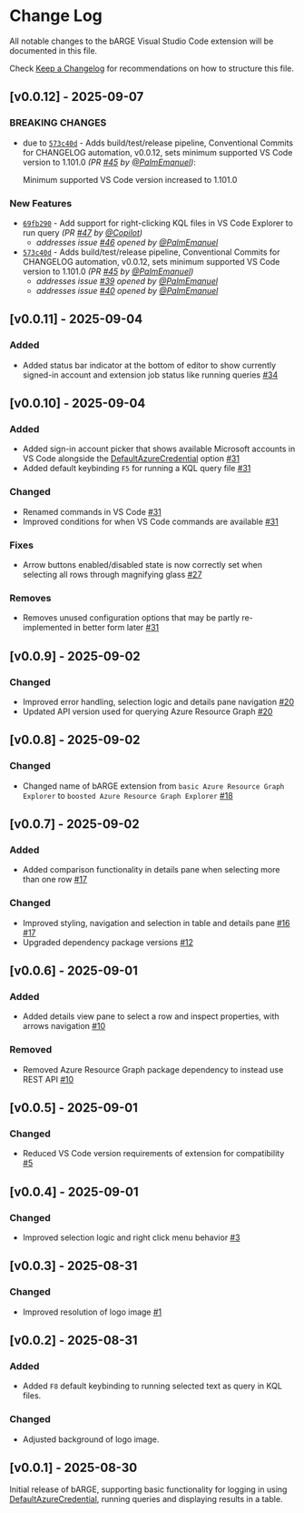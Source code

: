 # Change Log

All notable changes to the bARGE Visual Studio Code extension will be documented in this file.

Check [Keep a Changelog](http://keepachangelog.com/) for recommendations on how to structure this file.

## [v0.0.12] - 2025-09-07

### BREAKING CHANGES

- due to [`573c40d`](https://github.com/PalmEmanuel/bARGE/commit/573c40dd2395c26e5ee28180bdcf2a943ae02892) - Adds build/test/release pipeline, Conventional Commits for CHANGELOG automation, v0.0.12, sets minimum supported VS Code version to 1.101.0 *(PR [#45](https://github.com/PalmEmanuel/bARGE/pull/45) by [@PalmEmanuel](https://github.com/PalmEmanuel))*:

  Minimum supported VS Code version increased to 1.101.0

### New Features

- [`69fb290`](https://github.com/PalmEmanuel/bARGE/commit/69fb290933ed51d86542d00fbba4eef90f791170) - Add support for right-clicking KQL files in VS Code Explorer to run query *(PR [#47](https://github.com/PalmEmanuel/bARGE/pull/47) by [@Copilot](https://github.com/apps/copilot-swe-agent))*
  - *addresses issue [#46](https://github.com/PalmEmanuel/bARGE/issues/46) opened by [@PalmEmanuel](https://github.com/PalmEmanuel)*
- [`573c40d`](https://github.com/PalmEmanuel/bARGE/commit/573c40dd2395c26e5ee28180bdcf2a943ae02892) - Adds build/test/release pipeline, Conventional Commits for CHANGELOG automation, v0.0.12, sets minimum supported VS Code version to 1.101.0 *(PR [#45](https://github.com/PalmEmanuel/bARGE/pull/45) by [@PalmEmanuel](https://github.com/PalmEmanuel))*
  - *addresses issue [#39](https://github.com/PalmEmanuel/bARGE/issues/39) opened by [@PalmEmanuel](https://github.com/PalmEmanuel)*
  - *addresses issue [#40](https://github.com/PalmEmanuel/bARGE/issues/40) opened by [@PalmEmanuel](https://github.com/PalmEmanuel)*

## [v0.0.11] - 2025-09-04

### Added

- Added status bar indicator at the bottom of editor to show currently signed-in account and extension job status like running queries [#34](https://github.com/PalmEmanuel/bARGE/pull/34)

## [v0.0.10] - 2025-09-04

### Added

- Added sign-in account picker that shows available Microsoft accounts in VS Code alongside the [DefaultAzureCredential](https://learn.microsoft.com/en-us/javascript/api/@azure/identity/defaultazurecredential?view=azure-node-latest) option [#31](https://github.com/PalmEmanuel/bARGE/pull/31)
- Added default keybinding `F5` for running a KQL query file [#31](https://github.com/PalmEmanuel/bARGE/pull/31)

### Changed

- Renamed commands in VS Code [#31](https://github.com/PalmEmanuel/bARGE/pull/31)
- Improved conditions for when VS Code commands are available [#31](https://github.com/PalmEmanuel/bARGE/pull/31)

### Fixes

- Arrow buttons enabled/disabled state is now correctly set when selecting all rows through magnifying glass [#27](https://github.com/PalmEmanuel/bARGE/pull/27)

### Removes

- Removes unused configuration options that may be partly re-implemented in better form later [#31](https://github.com/PalmEmanuel/bARGE/pull/31)

## [v0.0.9] - 2025-09-02

### Changed

- Improved error handling, selection logic and details pane navigation [#20](https://github.com/PalmEmanuel/bARGE/pull/20)
- Updated API version used for querying Azure Resource Graph [#20](https://github.com/PalmEmanuel/bARGE/pull/20)

## [v0.0.8] - 2025-09-02

### Changed

- Changed name of bARGE extension from `basic Azure Resource Graph Explorer` to `boosted Azure Resource Graph Explorer` [#18](https://github.com/PalmEmanuel/bARGE/pull/18)

## [v0.0.7] - 2025-09-02

### Added

- Added comparison functionality in details pane when selecting more than one row [#17](https://github.com/PalmEmanuel/bARGE/pull/17)

### Changed

- Improved styling, navigation and selection in table and details pane [#16](https://github.com/PalmEmanuel/bARGE/pull/16) [#17](https://github.com/PalmEmanuel/bARGE/pull/17)
- Upgraded dependency package versions [#12](https://github.com/PalmEmanuel/bARGE/pull/12)

## [v0.0.6] - 2025-09-01

### Added

- Added details view pane to select a row and inspect properties, with arrows navigation [#10](https://github.com/PalmEmanuel/bARGE/pull/10)

### Removed

- Removed Azure Resource Graph package dependency to instead use REST API [#10](https://github.com/PalmEmanuel/bARGE/pull/10)

## [v0.0.5] - 2025-09-01

### Changed

- Reduced VS Code version requirements of extension for compatibility [#5](https://github.com/PalmEmanuel/bARGE/pull/5)

## [v0.0.4] - 2025-09-01

### Changed

- Improved selection logic and right click menu behavior [#3](https://github.com/PalmEmanuel/bARGE/pull/3)

## [v0.0.3] - 2025-08-31

### Changed

- Improved resolution of logo image [#1](https://github.com/PalmEmanuel/bARGE/pull/1)

## [v0.0.2] - 2025-08-31

### Added

- Added `F8` default keybinding to running selected text as query in KQL files.

### Changed

- Adjusted background of logo image.

## [v0.0.1] - 2025-08-30

Initial release of bARGE, supporting basic functionality for logging in using [DefaultAzureCredential](https://learn.microsoft.com/en-us/javascript/api/@azure/identity/defaultazurecredential?view=azure-node-latest), running queries and displaying results in a table.
